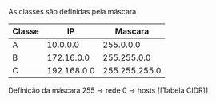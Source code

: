As classes são definidas pela máscara

| Classe | IP          | Mascara       |
| ------ | ----------- | ------------- |
| A      | 10.0.0.0    | 255.0.0.0     |
| B      | 172.16.0.0  | 255.255.0.0   |
| C      | 192.168.0.0 | 255.255.255.0 |
Definição da máscara
255 -> rede
0 -> hosts
[[Tabela CIDR]]
